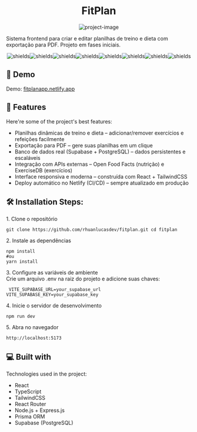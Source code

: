 <h1 align="center" id="title">FitPlan</h1>

<p align="center"><img src="https://socialify.git.ci/rhuanlucasdev/FitPlan/image?font=Inter&amp;language=1&amp;name=1&amp;owner=1&amp;pattern=Solid&amp;stargazers=1&amp;theme=Dark" alt="project-image"></p>

<p id="description">Sistema frontend para criar e editar planilhas de treino e dieta com exportação para PDF. Projeto em fases iniciais.</p>

<p align="center"><img src="https://img.shields.io/badge/React-20232A?style=for-the-badge&amp;logo=react&amp;logoColor=61DAFB" alt="shields"><img src="https://img.shields.io/badge/TypeScript-007ACC?style=for-the-badge&amp;logo=typescript&amp;logoColor=white" alt="shields"><img src="https://img.shields.io/badge/TailwindCSS-38B2AC?style=for-the-badge&amp;logo=tailwind-css&amp;logoColor=white" alt="shields"><img src="https://img.shields.io/badge/Node.js-43853D?style=for-the-badge&amp;logo=node.js&amp;logoColor=white" alt="shields"><img src="https://img.shields.io/badge/Express.js-404D59?style=for-the-badge" alt="shields"><img src="https://img.shields.io/badge/Prisma-2D3748?style=for-the-badge&amp;logo=prisma&amp;logoColor=white" alt="shields"><img src="https://img.shields.io/badge/Supabase-3ECF8E?style=for-the-badge&amp;logo=supabase&amp;logoColor=white" alt="shields"><img src="https://img.shields.io/badge/PostgreSQL-316192?style=for-the-badge&amp;logo=postgresql&amp;logoColor=white" alt="shields"></p>

<h2>🚀 Demo</h2>

Demo: [fitplanapp.netlify.app](https://fitplanapp.netlify.app)

  
  
<h2>🧐 Features</h2>

Here're some of the project's best features:

*   Planilhas dinâmicas de treino e dieta – adicionar/remover exercícios e refeições facilmente
*   Exportação para PDF – gere suas planilhas em um clique
*   Banco de dados real (Supabase + PostgreSQL) – dados persistentes e escaláveis
*   Integração com APIs externas – Open Food Facts (nutrição) e ExerciseDB (exercícios)
*   Interface responsiva e moderna – construída com React + TailwindCSS
*   Deploy automático no Netlify (CI/CD) – sempre atualizado em produção

<h2>🛠️ Installation Steps:</h2>

<p>1. Clone o repositório</p>

```
git clone https://github.com/rhuanlucasdev/fitplan.git cd fitplan
```

<p>2. Instale as dependências</p>

```
npm install
#ou
yarn install
```

<p>3. Configure as variáveis de ambiente <br/>Crie um arquivo .env na raiz do projeto e adicione suas chaves: </p>

```
 VITE_SUPABASE_URL=your_supabase_url VITE_SUPABASE_KEY=your_supabase_key
```

<p>4. Inicie o servidor de desenvolvimento</p>

```
npm run dev
```

<p>5. Abra no navegador</p>

```
http://localhost:5173
```

  
  
<h2>💻 Built with</h2>

Technologies used in the project:

*   React
*   TypeScript
*   TailwindCSS
*   React Router
*   Node.js + Express.js
*   Prisma ORM
*   Supabase (PostgreSQL)
